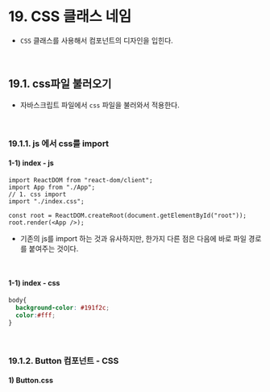 # 19. CSS 클래스 네임

- `CSS` 클래스를 사용해서 컴포넌트의 디자인을 입힌다.

<br/>

## 19.1. css파일 불러오기

- 자바스크립트 파일에서 `css` 파일을 불러와서 적용한다.

<br/>

### 19.1.1. js 에서 css를 import

#### 1-1) index - js

```react
import ReactDOM from "react-dom/client";
import App from "./App";
// 1. css import
import "./index.css";

const root = ReactDOM.createRoot(document.getElementById("root"));
root.render(<App />);

```

- 기존의 js를 import 하는 것과 유사하지만, 한가지 다른 점은 다음에 바로 파일 경로를 붙여주는 것이다.

<br/>

#### 1-1) index - css

```css
body{
  background-color: #191f2c;
  color:#fff;
}
```

<br/>

### 19.1.2. Button 컴포넌트 - CSS

#### 1) Button.css

```css
```





```react
```

